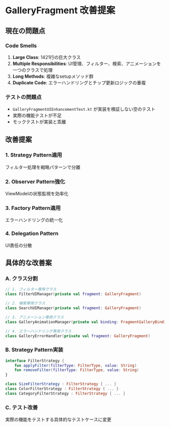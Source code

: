 # GalleryFragment 改善提案

## 現在の問題点

### Code Smells
1. **Large Class**: 1421行の巨大クラス
2. **Multiple Responsibilities**: UI管理、フィルター、検索、アニメーションを一つのクラスで処理
3. **Long Methods**: 複雑なsetupメソッド群
4. **Duplicate Code**: エラーハンドリングとチップ更新ロジックの重複

### テストの問題点
- `GalleryFragmentUIEnhancementTest.kt` が実装を検証しない空のテスト
- 実際の機能テストが不足
- モックテストが実装と乖離

## 改善提案

### 1. Strategy Pattern適用
フィルター処理を戦略パターンで分離

### 2. Observer Pattern強化
ViewModelの状態監視を効率化

### 3. Factory Pattern適用
エラーハンドリングの統一化

### 4. Delegation Pattern
UI責任の分散

## 具体的な改善案

### A. クラス分割
```kotlin
// 1. フィルター専用クラス
class FilterUIManager(private val fragment: GalleryFragment)

// 2. 検索専用クラス  
class SearchUIManager(private val fragment: GalleryFragment)

// 3. アニメーション専用クラス
class GalleryAnimationManager(private val binding: FragmentGalleryBinding)

// 4. エラーハンドリング専用クラス
class GalleryErrorHandler(private val fragment: GalleryFragment)
```

### B. Strategy Pattern実装
```kotlin
interface FilterStrategy {
    fun applyFilter(filterType: FilterType, value: String)
    fun removeFilter(filterType: FilterType, value: String)
}

class SizeFilterStrategy : FilterStrategy { ... }
class ColorFilterStrategy : FilterStrategy { ... }
class CategoryFilterStrategy : FilterStrategy { ... }
```

### C. テスト改善
実際の機能をテストする具体的なテストケースに変更